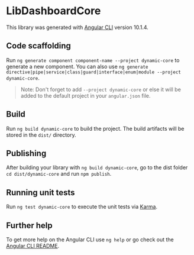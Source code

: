 # LibDashboardCore

This library was generated with [Angular CLI](https://github.com/angular/angular-cli) version 10.1.4.

## Code scaffolding

Run `ng generate component component-name --project dynamic-core` to generate a new component. You can also use `ng generate directive|pipe|service|class|guard|interface|enum|module --project dynamic-core`.
> Note: Don't forget to add `--project dynamic-core` or else it will be added to the default project in your `angular.json` file. 

## Build

Run `ng build dynamic-core` to build the project. The build artifacts will be stored in the `dist/` directory.

## Publishing

After building your library with `ng build dynamic-core`, go to the dist folder `cd dist/dynamic-core` and run `npm publish`.

## Running unit tests

Run `ng test dynamic-core` to execute the unit tests via [Karma](https://karma-runner.github.io).

## Further help

To get more help on the Angular CLI use `ng help` or go check out the [Angular CLI README](https://github.com/angular/angular-cli/blob/master/README.md).
